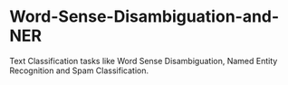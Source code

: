 # Word-Sense-Disambiguation-and-NER
Text Classification tasks like Word Sense Disambiguation, Named Entity Recognition and Spam Classification.
